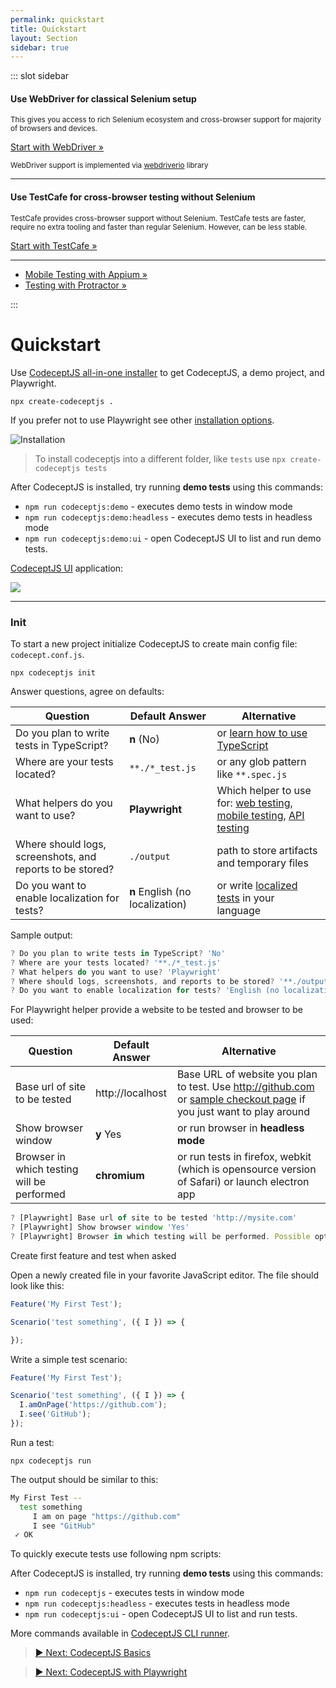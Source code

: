 ```yaml
---
permalink: quickstart
title: Quickstart
layout: Section
sidebar: true
---
```


::: slot sidebar

#### Use WebDriver for classical Selenium setup

<small>
This gives you access to rich Selenium ecosystem and cross-browser support for majority of browsers and devices.
</small>


<a href="/webdriver" class="button extended" >Start with WebDriver &raquo;</a>

<small> WebDriver support is implemented via [webdriverio](https://webdriver.io) library </small>

---

#### Use TestCafe for cross-browser testing without Selenium

<small>
TestCafe provides cross-browser support without Selenium. TestCafe tests are faster, require no extra tooling and faster than regular Selenium. However, can be less stable.
</small>

<a href="/testcafe" class="button green extended" >Start with TestCafe &raquo;</a>

---

* [Mobile Testing with Appium »](/mobile)
* [Testing with Protractor »](/angular)

:::

# Quickstart


Use [CodeceptJS all-in-one installer](https://github.com/codeceptjs/create-codeceptjs) to get CodeceptJS, a demo project, and Playwright.

```
npx create-codeceptjs .
```

If you prefer not to use Playwright see other [installation options](/installation/).

![Installation](/img/codeceptinstall.gif)

> To install codeceptjs into a different folder, like `tests` use `npx create-codeceptjs tests`

After CodeceptJS is installed, try running **demo tests** using this commands:

* `npm run codeceptjs:demo` - executes demo tests in window mode
* `npm run codeceptjs:demo:headless` - executes demo tests in headless mode
* `npm run codeceptjs:demo:ui` - open CodeceptJS UI to list and run demo tests. 

[CodeceptJS UI](/ui) application:

![](https://user-images.githubusercontent.com/220264/93860826-4d5fbc80-fcc8-11ea-99dc-af816f3db466.png)

---

### Init

To start a new project initialize CodeceptJS to create main config file: `codecept.conf.js`.

```
npx codeceptjs init
```

Answer questions, agree on defaults:


| Question | Default Answer  | Alternative
|---|---|---|
| Do you plan to write tests in TypeScript?  | **n** (No)  | or [learn how to use TypeScript](/typescript)
| Where are your tests located? | `**./*_test.js` | or any glob pattern like `**.spec.js`
| What helpers do you want to use? | **Playwright** | Which helper to use for: [web testing](https://codecept.io/basics/#architecture), [mobile testing](https://codecept.io/mobile/), [API testing](https://codecept.io/api/)
| Where should logs, screenshots, and reports to be stored? | `./output` | path to store artifacts and temporary files 
| Do you want to enable localization for tests? | **n** English (no localization) | or write [localized tests](https://codecept.io/translation/) in your language
  

Sample output:

```js
? Do you plan to write tests in TypeScript? 'No'
? Where are your tests located? '**./*_test.js'
? What helpers do you want to use? 'Playwright'
? Where should logs, screenshots, and reports to be stored? '**./output**'
? Do you want to enable localization for tests? 'English (no localization)'
```

For Playwright helper provide a website to be tested and browser to be used:

| Question | Default Answer  | Alternative
|---|---|---|
| Base url of site to be tested | http://localhost | Base URL of website you plan to test. Use http://github.com or [sample checkout page](https://getbootstrap.com/docs/5.2/examples/checkout/) if you just want to play around
| Show browser window | **y** Yes | or run browser in **headless mode** 
| Browser in which testing will be performed | **chromium** | or run tests in firefox, webkit (which is opensource version of Safari) or launch electron app

```js
? [Playwright] Base url of site to be tested 'http://mysite.com'
? [Playwright] Show browser window 'Yes'
? [Playwright] Browser in which testing will be performed. Possible options: chromium, firefox, webkit or electron 'chromium'

```

Create first feature and test when asked

Open a newly created file in your favorite JavaScript editor. 
The file should look like this:

```js
Feature('My First Test');

Scenario('test something', ({ I }) => {

});
```
Write a simple test scenario:

```js
Feature('My First Test');

Scenario('test something', ({ I }) => {
  I.amOnPage('https://github.com');
  I.see('GitHub');
});
```

Run a test:

```
npx codeceptjs run
```

The output should be similar to this:

```bash
My First Test --
  test something
     I am on page "https://github.com"
     I see "GitHub"
 ✓ OK
```

To quickly execute tests use following npm scripts:

After CodeceptJS is installed, try running **demo tests** using this commands:

* `npm run codeceptjs` - executes tests in window mode
* `npm run codeceptjs:headless` - executes tests in headless mode
* `npm run codeceptjs:ui` - open CodeceptJS UI to list and run tests. 

More commands available in [CodeceptJS CLI runner](https://codecept.io/commands/).


> [▶ Next: CodeceptJS Basics](/basics/)

> [▶ Next: CodeceptJS with Playwright](/playwright/)


